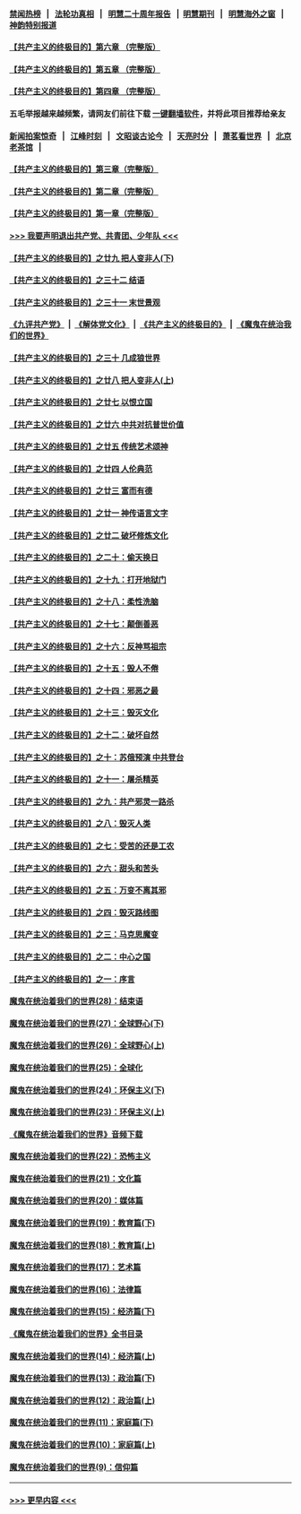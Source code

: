 #### [禁闻热榜](热点新闻.md?=0)  &nbsp;&nbsp;|&nbsp;&nbsp; [法轮功真相](https://github.com/gfw-breaker/truth/blob/master/README.md?=0) &nbsp;&nbsp;|&nbsp;&nbsp; [明慧二十周年报告](https://github.com/gfw-breaker/mh-reports/blob/master/README.md?=0) &nbsp;&nbsp;|&nbsp;&nbsp;[明慧期刊](https://github.com/gfw-breaker/mh-qikan) &nbsp;&nbsp;|&nbsp;&nbsp; [明慧海外之窗](https://github.com/gfw-breaker/mh-news/blob/master/README.md?=0) &nbsp;&nbsp;|&nbsp;&nbsp; [神韵特别报道](https://github.com/gfw-breaker/mh-news/blob/master/shenyun.md?=0)
#### [【共产主义的终极目的】第六章 （完整版）](../pages/nsc422/n11428913.md?t=03102303) 
#### [【共产主义的终极目的】第五章 （完整版）](../pages/nsc422/n11428912.md?t=03102303) 
#### [【共产主义的终极目的】第四章 （完整版）](../pages/nsc422/n11428907.md?t=03102303) 
#### 五毛举报越来越频繁，请网友们前往下载 [一键翻墙软件](https://github.com/gfw-breaker/ssr-accounts)，并将此项目推荐给亲友
#### [新闻拍案惊奇](https://github.com/gfw-breaker/banned-news/blob/master/pages/link4.md) &nbsp;&nbsp;|&nbsp;&nbsp; [江峰时刻](https://github.com/gfw-breaker/banned-news/blob/master/pages/link4.md) &nbsp;&nbsp;|&nbsp;&nbsp; [文昭谈古论今](https://github.com/gfw-breaker/banned-news/blob/master/pages/link4.md) &nbsp;&nbsp;|&nbsp;&nbsp; [天亮时分](https://github.com/gfw-breaker/banned-news/blob/master/pages/link4.md) &nbsp;&nbsp;|&nbsp;&nbsp; [萧茗看世界](https://github.com/gfw-breaker/banned-news/blob/master/pages/link4.md) &nbsp;&nbsp;|&nbsp;&nbsp; [北京老茶馆](https://github.com/gfw-breaker/banned-news/blob/master/pages/link4.md) &nbsp;&nbsp;|&nbsp;&nbsp; 
#### [【共产主义的终极目的】第三章（完整版）](../pages/nsc422/n11428848.md?t=03102303) 
#### [【共产主义的终极目的】第二章（完整版）](../pages/nsc422/n11428831.md?t=03102303) 
#### [【共产主义的终极目的】第一章（完整版）](../pages/nsc422/n11417651.md?t=03102303) 
#### [>>> 我要声明退出共产党、共青团、少年队 <<<](https://github.com/begood0513/goodnews/blob/master/quit/letter.md) 
#### [【共产主义的终极目的】之廿九 把人变非人(下)](../pages/nsc422/n11344140.md?t=03102303) 
#### [【共产主义的终极目的】之三十二 结语](../pages/nsc422/n11360535.md?t=03102303) 
#### [【共产主义的终极目的】之三十一 末世景观](../pages/nsc422/n11351129.md?t=03102303) 
#### [《九评共产党》](https://github.com/begood0513/9ping.md/blob/master/README.md) &nbsp;|&nbsp; [《解体党文化》](../../../../jtdwh.md/blob/master/README.md)  &nbsp;|&nbsp; [《共产主义的终极目的》](../../../../gczydzjmd.md/blob/master/README.md) &nbsp;|&nbsp; [《魔鬼在统治我们的世界》](../../../../mgztzwmdsj.md/blob/master/README.md) 
#### [【共产主义的终极目的】之三十 几成狼世界](../pages/nsc422/n11348280.md?t=03102303) 
#### [【共产主义的终极目的】之廿八 把人变非人(上)](../pages/nsc422/n11340492.md?t=03102303) 
#### [【共产主义的终极目的】之廿七 以恨立国](../pages/nsc422/n11336944.md?t=03102303) 
#### [【共产主义的终极目的】之廿六 中共对抗普世价值](../pages/nsc422/n11324785.md?t=03102303) 
#### [【共产主义的终极目的】之廿五 传统艺术颂神](../pages/nsc422/n11296396.md?t=03102303) 
#### [【共产主义的终极目的】之廿四 人伦典范](../pages/nsc422/n11296397.md?t=03102303) 
#### [【共产主义的终极目的】之廿三 富而有德](../pages/nsc422/n11283598.md?t=03102303) 
#### [【共产主义的终极目的】之廿一 神传语言文字](../pages/nsc422/n11263265.md?t=03102303) 
#### [【共产主义的终极目的】之廿二 破坏修炼文化](../pages/nsc422/n11245728.md?t=03102303) 
#### [【共产主义的终极目的】之二十：偷天换日](../pages/nsc422/n11238846.md?t=03102303) 
#### [【共产主义的终极目的】之十九：打开地狱门](../pages/nsc422/n11206376.md?t=03102303) 
#### [【共产主义的终极目的】之十八：柔性洗脑](../pages/nsc422/n11199994.md?t=03102303) 
#### [【共产主义的终极目的】之十七：颠倒善恶](../pages/nsc422/n11179782.md?t=03102303) 
#### [【共产主义的终极目的】之十六：反神骂祖宗](../pages/nsc422/n11166798.md?t=03102303) 
#### [【共产主义的终极目的】之十五：毁人不倦](../pages/nsc422/n11166792.md?t=03102303) 
#### [【共产主义的终极目的】之十四：邪恶之最](../pages/nsc422/n11150249.md?t=03102303) 
#### [【共产主义的终极目的】之十三：毁灭文化](../pages/nsc422/n11135227.md?t=03102303) 
#### [【共产主义的终极目的】之十二：破坏自然](../pages/nsc422/n11135214.md?t=03102303) 
#### [【共产主义的终极目的】之十：苏俄预演 中共登台](../pages/nsc422/n11118424.md?t=03102303) 
#### [【共产主义的终极目的】之十一：屠杀精英](../pages/nsc422/n11118442.md?t=03102303) 
#### [【共产主义的终极目的】之九：共产邪灵一路杀](../pages/nsc422/n11114139.md?t=03102303) 
#### [【共产主义的终极目的】之八：毁灭人类](../pages/nsc422/n11108503.md?t=03102303) 
#### [【共产主义的终极目的】之七：受苦的还是工农](../pages/nsc422/n11101809.md?t=03102303) 
#### [【共产主义的终极目的】之六：甜头和苦头](../pages/nsc422/n11096971.md?t=03102303) 
#### [【共产主义的终极目的】之五：万变不离其邪](../pages/nsc422/n11091285.md?t=03102303) 
#### [【共产主义的终极目的】之四：毁灭路线图](../pages/nsc422/n11086284.md?t=03102303) 
#### [【共产主义的终极目的】之三：马克思魔变](../pages/nsc422/n11061941.md?t=03102303) 
#### [【共产主义的终极目的】之二：中心之国](../pages/nsc422/n11047728.md?t=03102303) 
#### [【共产主义的终极目的】之一：序言](../pages/nsc422/n11086077.md?t=03102303) 
#### [魔鬼在统治着我们的世界(28)：结束语](../pages/nsc422/n10936246.md?t=03102303) 
#### [魔鬼在统治着我们的世界(27)：全球野心(下)](../pages/nsc422/n10928319.md?t=03102303) 
#### [魔鬼在统治着我们的世界(26)：全球野心(上)](../pages/nsc422/n10900318.md?t=03102303) 
#### [魔鬼在统治着我们的世界(25)：全球化](../pages/nsc422/n10788205.md?t=03102303) 
#### [魔鬼在统治着我们的世界(24)：环保主义(下)](../pages/nsc422/n10695307.md?t=03102303) 
#### [魔鬼在统治着我们的世界(23)：环保主义(上)](../pages/nsc422/n10688613.md?t=03102303) 
#### [《魔鬼在统治着我们的世界》音频下载](../pages/nsc422/n10635553.md?t=03102303) 
#### [魔鬼在统治着我们的世界(22)：恐怖主义](../pages/nsc422/n10614727.md?t=03102303) 
#### [魔鬼在统治着我们的世界(21)：文化篇](../pages/nsc422/n10597706.md?t=03102303) 
#### [魔鬼在统治着我们的世界(20)：媒体篇](../pages/nsc422/n10586579.md?t=03102303) 
#### [魔鬼在统治着我们的世界(19)：教育篇(下)](../pages/nsc422/n10564808.md?t=03102303) 
#### [魔鬼在统治着我们的世界(18)：教育篇(上)](../pages/nsc422/n10526970.md?t=03102303) 
#### [魔鬼在统治着我们的世界(17)：艺术篇](../pages/nsc422/n10499093.md?t=03102303) 
#### [魔鬼在统治着我们的世界(16)：法律篇](../pages/nsc422/n10485969.md?t=03102303) 
#### [魔鬼在统治着我们的世界(15)：经济篇(下)](../pages/nsc422/n10469975.md?t=03102303) 
#### [《魔鬼在统治着我们的世界》全书目录](../pages/nsc422/n10464261.md?t=03102303) 
#### [魔鬼在统治着我们的世界(14)：经济篇(上)](../pages/nsc422/n10457370.md?t=03102303) 
#### [魔鬼在统治着我们的世界(13)：政治篇(下)](../pages/nsc422/n10448270.md?t=03102303) 
#### [魔鬼在统治着我们的世界(12)：政治篇(上)](../pages/nsc422/n10444576.md?t=03102303) 
#### [魔鬼在统治着我们的世界(11)：家庭篇(下)](../pages/nsc422/n10440961.md?t=03102303) 
#### [魔鬼在统治着我们的世界(10)：家庭篇(上)](../pages/nsc422/n10435448.md?t=03102303) 
#### [魔鬼在统治着我们的世界(9)：信仰篇](../pages/nsc422/n10432159.md?t=03102303) 

----
#### [ >>> 更早内容 <<< ](../indexes/nsc422-earlier.md)
